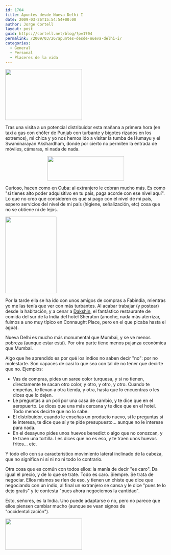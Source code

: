 ```yaml
---
id: 1704
title: Apuntes desde Nueva Delhi I
date: 2009-03-26T15:54:54+00:00
author: Jorge Cortell
layout: post
guid: https://cortell.net/blog/?p=1704
permalink: /2009/03/26/apuntes-desde-nueva-delhi-i/
categories:
  - General
  - Personal
  - Placeres de la vida
---
```

<img class="aligncenter" title="Tumba de Humayu" src="https://farm4.static.flickr.com/3664/3399619390_e561e4c30b_m.jpg" alt="" width="240" height="160" />

Tras una visita a un potencial distribuidor esta mañana a primera hora (en taxi a gas con chófer de Punjab con turbante y bigotes rizados en los extremos), mi chica y yo nos hemos ido a visitar la tumba de Humayu y el Swaminarayan Akshardham, donde por cierto no permiten la entrada de móviles, cámaras, ni nada de nada.

<p style="text-align: center">
  <img class="aligncenter" title="Swaminarayan Akshardham" src="https://farm4.static.flickr.com/3622/3399625522_41db78701e_m.jpg" alt="" width="240" height="77" />
</p>

Curioso, hacen como en Cuba: al extranjero le cobran mucho más. Es como "si tienes alto poder adquisitivo en tu país, paga acorde con ese nivel aquí". Lo que no creo que consideren es que si pago con el nivel de mi país, espero servicios del nivel de mi país (higiene, señalización, etc) cosa que no se obtiene ni de lejos.

<img class="aligncenter" title="precios más altos para extranjeros" src="https://farm4.static.flickr.com/3590/3399617038_79c948b03c_m.jpg" alt="" width="160" height="240" />

Por la tarde ella se ha ido con unos amigos de compras a Fabindia, mientras yo me las tenía que ver con más turbantes. Al acabar trabajar (y postear) desde la habitación, y a cenar a <a title="https://www.starwoodhotels.com/sheraton/property/dining/index.html?propertyID=1996" href="https://www.starwoodhotels.com/sheraton/property/dining/index.html?propertyID=1996" target="_blank">Dakshin</a>, el fantástico restaurante de comida del sur de la India del hotel Sheraton (anoche, nada más aterrizar, fuimos a uno muy típico en Connaught Place, pero en el que picaba hasta el agua).

Nueva Delhi es mucho más monumental que Mumbai, y se ve menos pobreza (aunque estar está). Por otra parte tiene menos pujanza económica que Mumbai.

Algo que he aprendido es por qué los indios no saben decir "no": por no molestarte. Son capaces de casi lo que sea con tal de no tener que decirte que no. Ejemplos:

  * Vas de compras, pides un saree color turquesa, y si no tienen, directamente te sacan otro color, y otro, y otro, y otro. Cuando te empeñas, te llevan a otra tienda, y otra, hasta que lo encuentras o les dices que lo dejen.
  * Le preguntas a un poli por una casa de cambio, y te dice que en el aeropuerto. Le dices que una más cercana y te dice que en el hotel. Todo menos decirte que no lo sabe.
  * El distribuidor, cuando le enseñas un producto nuevo, si le preguntas si le interesa, te dice que sí y te pide presupuesto... aunque no le interese para nada.
  * En el desayuno pides unos huevos benedict o algo que no conozcan, y te traen una tortilla. Les dices que no es eso, y te traen unos huevos fritos... etc.

Y todo ello con su característico movimiento lateral inclinado de la cabeza, que no significa ni sí ni no ni todo lo contrario.

Otra cosa que es común con todos ellos: la manía de decir "es caro". Da igual el precio, y de lo que se trate. Todo es caro. Siempre. Se trata de negociar. Ellos mismos se ríen de eso, y tienen un chiste que dice que negociando con un indio, al final un extranjero se cansa y le dice "pues te lo dejo gratis" y te contesta "pues ahora negociemos la cantidad".

Esto, señores, es la India. Uno puede adaptarse o no, pero no parece que ellos piensen cambiar mucho (aunque se vean signos de "occidentalización").

<img class="aligncenter" title="Barbies Indias" src="https://farm4.static.flickr.com/3657/3398787099_a4721c80d2_m.jpg" alt="" width="240" height="98" />